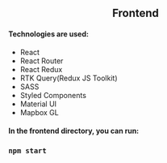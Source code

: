 <h2 align="center" font="bold">Frontend</h2>

<h4 align="left" font="bold">Technologies are used:</h4>

<ul>
<li>React</li>
<li>React Router</li>
<li>React Redux</li>
<li>RTK Query(Redux JS Toolkit)</li>
<li>SASS</li>
<li>Styled Components</li>
<li>Material UI</li>
<li>Mapbox GL</li>
</ul>

<h4 align="left" font="bold">In the frontend directory, you can run:</h4>

### `npm start`





